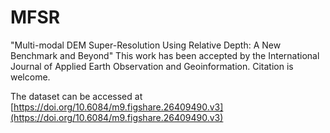 # MFSR
"Multi-modal DEM Super-Resolution Using Relative Depth: A New Benchmark and Beyond"
This work has been accepted by the International Journal of Applied Earth Observation and Geoinformation. Citation is welcome.

The dataset can be accessed at [https://doi.org/10.6084/m9.figshare.26409490.v3](https://doi.org/10.6084/m9.figshare.26409490.v3)

